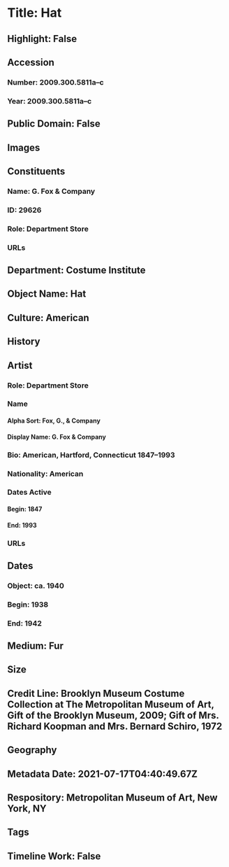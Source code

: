 # Title: Hat
## Highlight: False
## Accession
### Number: 2009.300.5811a–c
### Year: 2009.300.5811a–c
## Public Domain: False
## Images
## Constituents
### Name: G. Fox &amp; Company
### ID: 29626
### Role: Department Store
### URLs
## Department: Costume Institute
## Object Name: Hat
## Culture: American
## History
## Artist
### Role: Department Store
### Name
#### Alpha Sort: Fox, G., & Company
#### Display Name: G. Fox & Company
### Bio: American, Hartford, Connecticut 1847–1993
### Nationality: American
### Dates Active
#### Begin: 1847
#### End: 1993
### URLs
## Dates
### Object: ca. 1940
### Begin: 1938
### End: 1942
## Medium: Fur
## Size
## Credit Line: Brooklyn Museum Costume Collection at The Metropolitan Museum of Art, Gift of the Brooklyn Museum, 2009; Gift of Mrs. Richard Koopman and Mrs. Bernard Schiro, 1972
## Geography
## Metadata Date: 2021-07-17T04:40:49.67Z
## Respository: Metropolitan Museum of Art, New York, NY
## Tags
## Timeline Work: False